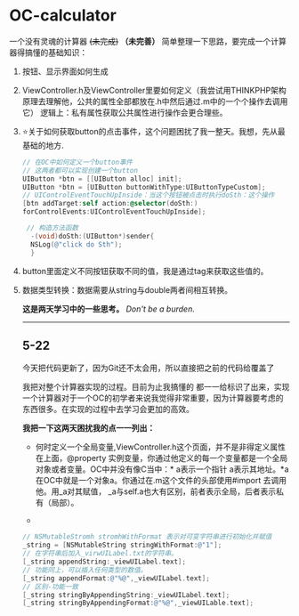 # OC-calculator
一个没有灵魂的计算器 ~~(未完成)~~ **（未完善）**
简单整理一下思路，要完成一个计算器得搞懂的基础知识：

1. 按钮、显示界面如何生成

2. ViewController.h及ViewController里要如何定义（我尝试用THINKPHP架构原理去理解他，公共的属性全部都放在.h中然后通过.m中的一个个操作去调用它）
   逻辑上：私有属性获取公共属性进行操作会更合理些。

3. ⭐关于如何获取button的点击事件，这个问题困扰了我一整天。我想，先从最基础的地方.

   ```objective-c
   // 在OC中如何定义一个button事件
   // 这两者都可以实现创建一个button
   UIButton *btn = [[UIButton alloc] init];
   UIButton *btn = [UIButton buttonWithType:UIButtonTypeCustom];
   // UIControlEventTouchUpInside：当这个按钮被点击时执行doSth：这个操作
   [btn addTarget:self action:@selector(doSth:)
   forControlEvents:UIControlEventTouchUpInside];
   
    // 构造方法函数
     -(void)doSth:(UIButton*)sender{
     NSLog(@"click do Sth");
     }
   ```

   

4. button里面定义不同按钮获取不同的值，我是通过tag来获取这些值的。

5. 数据类型转换：数据需要从string与double两者间相互转换。

   **这是两天学习中的一些思考。**
    *Don't be a burden.*

   

   ------

   ## 5-22 

   今天把代码更新了，因为Git还不太会用，所以直接把之前的代码给覆盖了

   我把对整个计算器实现的过程。目前为止我搞懂的 都一一给标识了出来，实现一个计算器对于一个OC的初学者来说我觉得非常重要，因为计算器要考虑的东西很多。在实现的过程中去学习会更加的高效。

   **我把一下这两天困扰我的点一一列出：**

   + 何时定义一个全局变量,ViewController.h这个页面，并不是非得定义属性在上面，@property 实例变量，你通过他定义的每一个变量都是一个全局对象或者变量。OC中并没有像C当中：* a表示一个指针 a表示其地址。*a在OC中就是一个对象a。你通过在.m这个文件的头部使用#import 去调用他。用_a对其赋值， _a与self.a也大有区别，前者表示全局，后者表示私有（局部）。

   + 

     ```objective-c
     // NSMutableStromh stromhWithFormat 表示对可变字符串进行初始化并赋值
     _string = [NSMutableString stringWithFormat:@"1"];
     // 在字符串后加入_virwUILabel.txt的字符串。 
     [_string appendString:_viewUILabel.text];
     // 功能同上，可以插入任何类型的数值。
     [_string appendFormat:@"%@",_viewUILabel.text];
     // 区别-功能一致
     [_string stringByAppendingString:_viewUILabel.text];
     [_string stringByAppendingFormat:@"%@",_viewUILable.text];
     ```

     

   
